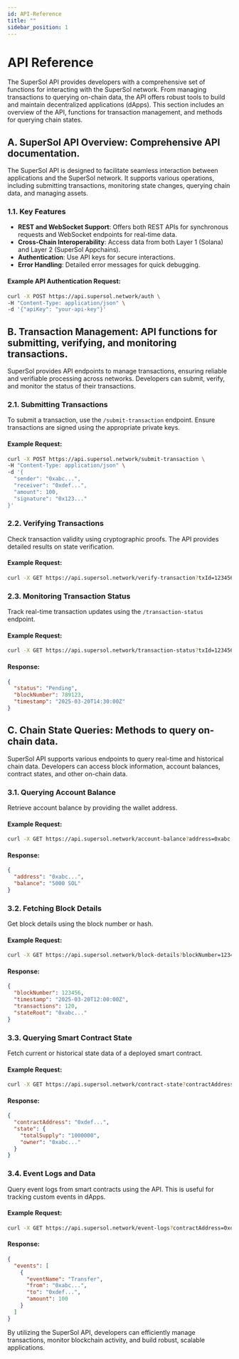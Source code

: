 ```yaml
---
id: API-Reference
title: ""
sidebar_position: 1
---
```


# API Reference
The SuperSol API provides developers with a comprehensive set of functions for interacting with the SuperSol network. From managing transactions to querying on-chain data, the API offers robust tools to build and maintain decentralized applications (dApps). This section includes an overview of the API, functions for transaction management, and methods for querying chain states.

## A. SuperSol API Overview: Comprehensive API documentation.
The SuperSol API is designed to facilitate seamless interaction between applications and the SuperSol network. It supports various operations, including submitting transactions, monitoring state changes, querying chain data, and managing assets.

### 1.1. Key Features
- **REST and WebSocket Support**: Offers both REST APIs for synchronous requests and WebSocket endpoints for real-time data.
- **Cross-Chain Interoperability**: Access data from both Layer 1 (Solana) and Layer 2 (SuperSol Appchains).
- **Authentication**: Use API keys for secure interactions.
- **Error Handling**: Detailed error messages for quick debugging.

#### Example API Authentication Request:
```sh
curl -X POST https://api.supersol.network/auth \  
-H "Content-Type: application/json" \  
-d '{"apiKey": "your-api-key"}'
```

## B. Transaction Management: API functions for submitting, verifying, and monitoring transactions.
SuperSol provides API endpoints to manage transactions, ensuring reliable and verifiable processing across networks. Developers can submit, verify, and monitor the status of their transactions.

### 2.1. Submitting Transactions
To submit a transaction, use the `/submit-transaction` endpoint. Ensure transactions are signed using the appropriate private keys.

#### Example Request:
```sh
curl -X POST https://api.supersol.network/submit-transaction \  
-H "Content-Type: application/json" \  
-d '{
  "sender": "0xabc...",
  "receiver": "0xdef...",
  "amount": 100,
  "signature": "0x123..."
}'
```

### 2.2. Verifying Transactions
Check transaction validity using cryptographic proofs. The API provides detailed results on state verification.

#### Example Request:
```sh
curl -X GET https://api.supersol.network/verify-transaction?txId=123456
```

### 2.3. Monitoring Transaction Status
Track real-time transaction updates using the `/transaction-status` endpoint.

#### Example Request:
```sh
curl -X GET https://api.supersol.network/transaction-status?txId=123456
```

#### Response:
```json
{
  "status": "Pending",
  "blockNumber": 789123,
  "timestamp": "2025-03-20T14:30:00Z"
}
```

## C. Chain State Queries: Methods to query on-chain data.
SuperSol API supports various endpoints to query real-time and historical chain data. Developers can access block information, account balances, contract states, and other on-chain data.

### 3.1. Querying Account Balance
Retrieve account balance by providing the wallet address.

#### Example Request:
```sh
curl -X GET https://api.supersol.network/account-balance?address=0xabc...
```

#### Response:
```json
{
  "address": "0xabc...",
  "balance": "5000 SOL"
}
```

### 3.2. Fetching Block Details
Get block details using the block number or hash.

#### Example Request:
```sh
curl -X GET https://api.supersol.network/block-details?blockNumber=123456
```

#### Response:
```json
{
  "blockNumber": 123456,
  "timestamp": "2025-03-20T12:00:00Z",
  "transactions": 120,
  "stateRoot": "0xabc..."
}
```

### 3.3. Querying Smart Contract State
Fetch current or historical state data of a deployed smart contract.

#### Example Request:
```sh
curl -X GET https://api.supersol.network/contract-state?contractAddress=0xdef...
```

#### Response:
```json
{
  "contractAddress": "0xdef...",
  "state": {
    "totalSupply": "1000000",
    "owner": "0xabc..."
  }
}
```

### 3.4. Event Logs and Data
Query event logs from smart contracts using the API. This is useful for tracking custom events in dApps.

#### Example Request:
```sh
curl -X GET https://api.supersol.network/event-logs?contractAddress=0xdef...
```

#### Response:
```json
{
  "events": [
    {
      "eventName": "Transfer",
      "from": "0xabc...",
      "to": "0xdef...",
      "amount": 100
    }
  ]
}
```

By utilizing the SuperSol API, developers can efficiently manage transactions, monitor blockchain activity, and build robust, scalable applications.
